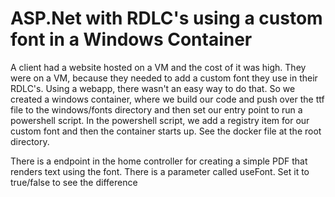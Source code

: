 # ASP.Net with RDLC's using a custom font in a Windows Container
A client had a website hosted on a VM and the cost of it was high. They were on a VM, because they needed to add a custom font they use in their RDLC's. Using a webapp, there wasn't an easy way to do that. So we created a windows container, where we build our code and push over the ttf file to the windows/fonts directory and then set our entry point to run a powershell script. In the powershell script, we add a registry item for our custom font and then the container starts up. See the docker file at the root directory. 

There is a endpoint in the home controller for creating a simple PDF that renders text using the font. There is a parameter called useFont. Set it to true/false to see the difference
